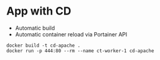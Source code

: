 # App with CD

* Automatic build
* Automatic container reload via Portainer API


```
docker build -t cd-apache .
docker run -p 444:80 --rm --name ct-worker-1 cd-apache
```